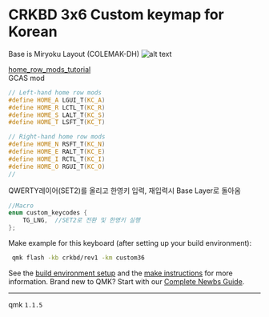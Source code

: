 # CRKBD 3x6 Custom keymap for Korean

Base is Miryoku Layout (COLEMAK-DH)
![alt text](https://github.com/manna-harbour/miryoku/raw/master/data/cover/miryoku-kle-cover.png)


[home_row_mods_tutorial](https://precondition.github.io/home-row-mods)  
GCAS mod
```c
// Left-hand home row mods
#define HOME_A LGUI_T(KC_A)
#define HOME_R LCTL_T(KC_R)
#define HOME_S LALT_T(KC_S)
#define HOME_T LSFT_T(KC_T)

// Right-hand home row mods
#define HOME_N RSFT_T(KC_N)
#define HOME_E RALT_T(KC_E)
#define HOME_I RCTL_T(KC_I)
#define HOME_O RGUI_T(KC_O)
//
```

QWERTY레이어(SET2)를 올리고 한영키 입력, 재입력시 Base Layer로 돌아옴
```c
//Macro
enum custom_keycodes {
    TG_LNG,  //SET2로 전환 및 한영키 실행
};
```

Make example for this keyboard (after setting up your build environment):
```sh
 qmk flash -kb crkbd/rev1 -km custom36
```

See the [build environment setup](https://docs.qmk.fm/#/getting_started_build_tools) and the [make instructions](https://docs.qmk.fm/#/getting_started_make_guide) for more information. Brand new to QMK? Start with our [Complete Newbs Guide](https://docs.qmk.fm/#/newbs).


---
qmk `1.1.5`